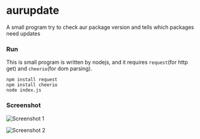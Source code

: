 aurupdate
=========

A small program try to check aur package version and tells which packages need updates

### Run

This is small program is written by nodejs, and it requires `request`(for http get) and `cheerio`(for dom parsing).

```shell
npm install request
npm install cheerio
node index.js
```

### Screenshot

![Screenshot 1]()

![Screenshot 2]()

